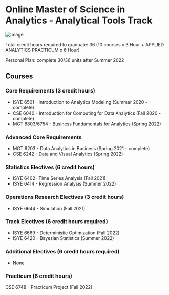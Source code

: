 # Online Master of Science in Analytics - Analytical Tools Track
![image](https://user-images.githubusercontent.com/61436947/116816896-22bcc880-ab21-11eb-9c04-87f2269be075.png)


Total credit hours required to graduate: 36 (10 courses x 3 Hour + APPLIED ANALYTICS PRACTICUM x 6 Hour)

Personal Plan: complete 30/36 units after Summer 2022

## Courses

### Core Requirements (3 credit hours)
- ISYE 6501 - Introduction to Analytics Modeling (Summer 2020 - complete)
- CSE 6040 - Introduction for Computing for Data Analytics (Fall 2020 - complete)
- MGT 8803/6754 - Business Fundamentals for Analytics (Spring 2022) 
### Advanced Core Requirements
- MGT 6203 - Data Analytics in Business (Spring 2021 - complete)
- CSE 6242 - Data and Visual Analytics (Spring 2022)
### Statistics Electives (6 credit hours)
- ISYE 6402- Time Series Analysis (Fall 2021)
- ISYE 6414 - Regression Analysis (Summer 2022)
### Operations Research Electives (3 credit hours)
- ISYE 6644 - Simulation (Fall 2021)
### Track Electives (6 credit hours required)
- ISYE 6669 - Deterministic Optimization (Fall 2022)
- ISYE 6420 - Bayesian Statistics (Summer 2022)
### Additional Electives (6 credit hours required)
- None
### Practicum (6 credit hours)
CSE 6748 - Practicum Project (Fall 2022)
